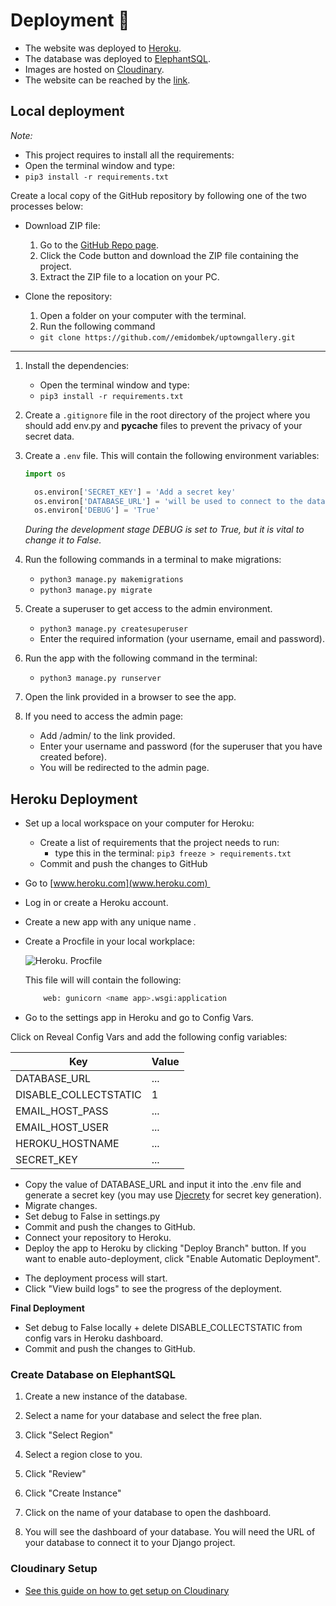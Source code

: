 # Deployment 🚀

- The website was deployed to [Heroku](https://heroku.com/).
- The database was deployed to [ElephantSQL](https://www.elephantsql.com/).
- Images are hosted on [Cloudinary](https://www.cloudinary.com/). 
- The website can be reached by the [link](https://uptowngallery-c4ad28352563.herokuapp.com/).

## Local deployment

*Note:*
  - This project requires to install all the requirements:
  - Open the terminal window and type:
  - `pip3 install -r requirements.txt`

Create a local copy of the GitHub repository by following one of the two processes below:

- Download ZIP file:
  1. Go to the [GitHub Repo page](https://github.com/emidombek/uptowngallery).
  1. Click the Code button and download the ZIP file containing the project.
  1. Extract the ZIP file to a location on your PC.

- Clone the repository:
  1. Open a folder on your computer with the terminal.
  1. Run the following command
  - `git clone https://github.com//emidombek/uptowngallery.git`

---

1. Install the dependencies:

    - Open the terminal window and type:
    - `pip3 install -r requirements.txt`


1. Create a `.gitignore` file in the root directory of the project where you should add env.py and __pycache__ files to prevent the privacy of your secret data.

1. Create a `.env` file. This will contain the following environment variables:

    ```python
    import os

      os.environ['SECRET_KEY'] = 'Add a secret key'
      os.environ['DATABASE_URL'] = 'will be used to connect to the database'
      os.environ['DEBUG'] = 'True'
    ```

    *During the development stage DEBUG is set to True, but it is vital to change it to False.*

1. Run the following commands in a terminal to make migrations: 
    - `python3 manage.py makemigrations`
    - `python3 manage.py migrate`
1. Create a superuser to get access to the admin environment.
    - `python3 manage.py createsuperuser`
    - Enter the required information (your username, email and password).
1. Run the app with the following command in the terminal:
    - `python3 manage.py runserver`
1. Open the link provided in a browser to see the app.

1. If you need to access the admin page:
    - Add /admin/ to the link provided.
    - Enter your username and password (for the superuser that you have created before).
    - You will be redirected to the admin page.

## Heroku Deployment

* Set up a local workspace on your computer for Heroku:
    - Create a list of requirements that the project needs to run:
      - type this in the terminal: `pip3 freeze > requirements.txt`
    - Commit and push the changes to GitHub
    
* Go to [www.heroku.com](www.heroku.com) 
* Log in or create a Heroku account.
* Create a new app with any unique name <name app>.


* Create a Procfile in your local workplace:

  ![Heroku. Procfile](documentation/deployment/heroku_procfile.png)
    
    This file will will contain the following:
    ```python
        web: gunicorn <name app>.wsgi:application
    ```

* Go to the settings app in Heroku and go to Config Vars.

Click on Reveal Config Vars and add the following config variables:

| Key                   | Value |
| --------------------- | ----- |
| DATABASE_URL          | ...   |
| DISABLE_COLLECTSTATIC | 1     |
| EMAIL_HOST_PASS       | ...   |
| EMAIL_HOST_USER       | ...   |
| HEROKU_HOSTNAME       | ...   |
| SECRET_KEY            | ...   |


* Copy the value of DATABASE_URL and input it into the .env file and generate a secret key (you may use [Djecrety](https://djecrety.ir/) for secret key generation).
* Migrate changes.
* Set debug to False in settings.py
* Commit and push the changes to GitHub.
* Connect your repository to Heroku.
* Deploy the app to Heroku by clicking "Deploy Branch" button. If you want to enable auto-deployment, click "Enable Automatic Deployment".

- The deployment process will start.
- Click "View build logs" to see the progress of the deployment.

**Final Deployment**

* Set debug to False locally + delete DISABLE_COLLECTSTATIC from config vars in Heroku dashboard.
* Commit and push the changes to GitHub.

### Create Database on ElephantSQL

1. Create a new instance of the database.

2. Select a name for your database and select the free plan.

3. Click "Select Region"

4. Select a region close to you.

5. Click "Review"

6. Click "Create Instance"

7. Click on the name of your database to open the dashboard.

8. You will see the dashboard of your database. You will need the URL of your database to connect it to your Django project.

### Cloudinary Setup

 - [See this guide on how to get setup on Cloudinary]([documentation/deployment/elephantsql_db_url.png](https://cloudinary.com/blog/managing-media-files-in-django))


